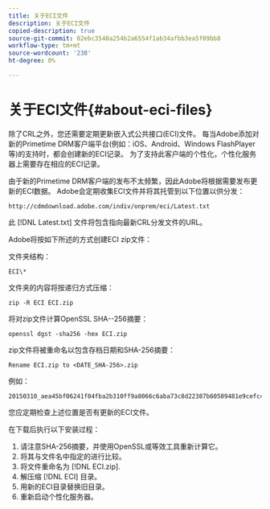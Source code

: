 ```yaml
---
title: 关于ECI文件
description: 关于ECI文件
copied-description: true
source-git-commit: 02ebc3548a254b2a6554f1ab34afbb3ea5f09bb8
workflow-type: tm+mt
source-wordcount: '238'
ht-degree: 0%

---
```


# 关于ECI文件{#about-eci-files}

除了CRL之外，您还需要定期更新嵌入式公共接口(ECI)文件。 每当Adobe添加对新的Primetime DRM客户端平台(例如：iOS、Android、Windows FlashPlayer等)的支持时，都会创建新的ECI记录。 为了支持此客户端的个性化，个性化服务器上需要存在相应的ECI记录。

由于新的Primetime DRM客户端的发布不太频繁，因此Adobe将根据需要发布更新的ECI数据。 Adobe会定期收集ECI文件并将其托管到以下位置以供分发：

```
http://cdmdownload.adobe.com/indiv/onprem/eci/Latest.txt
```

此 [!DNL Latest.txt] 文件将包含指向最新CRL分发文件的URL。

Adobe将按如下所述的方式创建ECI zip文件：

文件夹结构：

```
ECI\*
```

文件夹的内容将按递归方式压缩：

```
zip -R ECI ECI.zip
```

将对zip文件计算OpenSSL SHA--256摘要：

```
openssl dgst -sha256 -hex ECI.zip
```

zip文件将被重命名以包含存档日期和SHA-256摘要：

```
Rename ECI.zip to <DATE_SHA-256>.zip
```

例如：

```
20150310_aea45bf06241f04fba2b310ff9a8066c6aba73c8d22387b60509481e9cefc43e.zip
```

您应定期检查上述位置是否有更新的ECI文件。

在下载后执行以下安装过程：

1. 请注意SHA-256摘要，并使用OpenSSL或等效工具重新计算它。
1. 将其与文件名中指定的进行比较。
1. 将文件重命名为 [!DNL ECI.zip].
1. 解压缩 [!DNL ECI] 目录。
1. 用新的ECI目录替换旧目录。
1. 重新启动个性化服务器。
